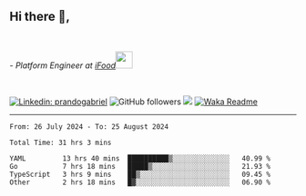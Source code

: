 <h2>Hi there  👋,</h2> </br>

<p><em>- Platform Engineer at <a href="https://www.ifood.com.br/">iFood</a><img src="https://media.giphy.com/media/WUlplcMpOCEmTGBtBW/giphy.gif" width="30"> 
</em></p></br>


[![Linkedin: prandogabriel](https://img.shields.io/badge/-prandogabriel-blue?style=flat-square&logo=Linkedin&logoColor=white&link=https://www.linkedin.com/in/prandogabriel/)](https://www.linkedin.com/in/prandogabriel)
![GitHub followers](https://img.shields.io/github/followers/prandogabriel?label=Follow&style=social)
![](https://visitor-badge.glitch.me/badge?page_id=prandogabriel.prandogabriel)
[![Waka Readme](https://github.com/prandogabriel/prandogabriel/actions/workflows/update-stats.yml.yml/badge.svg)](https://github.com/prandogabriel/prandogabriel/actions/workflows/update-stats.yml.yml)

---

<!--START_SECTION:waka-->

```golang
From: 26 July 2024 - To: 25 August 2024

Total Time: 31 hrs 3 mins

YAML         13 hrs 40 mins  ██████████▒░░░░░░░░░░░░░░   40.99 %
Go           7 hrs 18 mins   █████▒░░░░░░░░░░░░░░░░░░░   21.93 %
TypeScript   3 hrs 9 mins    ██▒░░░░░░░░░░░░░░░░░░░░░░   09.45 %
Other        2 hrs 18 mins   █▓░░░░░░░░░░░░░░░░░░░░░░░   06.90 %
```

<!--END_SECTION:waka-->
